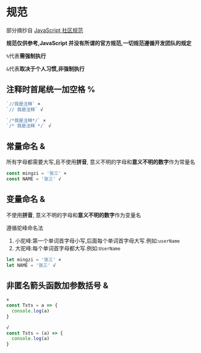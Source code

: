 # 规范

部分摘抄自 [JavaScript 社区规范](https://standardjs.com/rules-zhcn)

**规范仅供参考,JavaScript 并没有所谓的官方规范,一切规范遵循开发团队的规定**

`%`代表**需强制执行**

`&`代表**取决于个人习惯,非强制执行**

## 注释时首尾统一加空格 %

```js
`//我是注释` ×
`// 我是注释` √

`/*我是注释*/` ×
`/* 我是注释 */` √
```

## 常量命名 &

所有字母都需要大写,且不使用**拼音**, 意义不明的字母和**意义不明的数字**作为常量名

```js
const mingzi = '张三' ×
const NAME = '张三' √
```

## 变量命名 &

不使用**拼音**, 意义不明的字母和**意义不明的数字**作为变量名

遵循驼峰命名法

1. 小驼峰:第一个单词首字母小写,后面每个单词首字母大写.例如:`userName`
2. 大驼峰:每个单词首字母都大写.例如:`UserName`

```js
let mingzi = '张三' ×
let NAME = '张三' √
```

## 非匿名箭头函数加参数括号 &

```js
×
const Tsts = a => {
  console.log(a)
}

√
const Tsts = (a) => {
  console.log(a)
}
```
